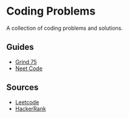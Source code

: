 # Coding Problems

A collection of coding problems and solutions.

## Guides
- [Grind 75](https://www.techinterviewhandbook.org/grind75)
- [Neet Code](https://neetcode.io/roadmap)

## Sources
- [Leetcode](https://leetcode.com/)
- [HackerRank](https://www.hackerrank.com)